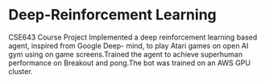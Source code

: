 # Deep-Reinforcement Learning
CSE643 Course Project
Implemented a deep reinforcement learning based agent, inspired from Google Deep-
mind, to play Atari games on open AI gym using on game screens.Trained the agent to achieve superhuman performance on Breakout and pong.The bot was trained on an AWS
GPU cluster.
